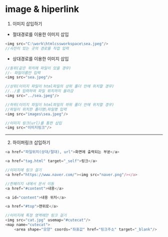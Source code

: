 image & hiperlink
===
1. 이미지 삽입하기
- 절대경로를 이용한 이미지 삽입
```js
<img src="C:\work\htmlcssworkspace\sea.jpeg"/>
//사진이 있는 곳의 경로를 직접 입력
```

- 상대경로를 이용한 이미지 삽입
```js
//동위(같은 위치에 파일이 있을 경우)
//- 파일이름만 입력
<img src="sea.jpeg"/>

//상위(이미지 파일이 html파일의 상위 폴더 안에 위치할 경우)
//../를 입력하여 파일 위치까지 올라감
<img src="../sea.jpeg"/>

//하위(이미지 파일이 html파일의 하위 폴더 안에 위치할 경우)
//파일이 위치한 폴더명\파일명 입력
<img src="images\sea.jpeg"/>

//이미지 링크(url)를 통한 삽입
<img src="이미지링크"/>
```
***
2. 하이퍼링크 삽입하기
```js
<a href="파일위치(상대/절대), url">화면에 출력되는 부분</a>
```

```js
<a href="tag.html" target="_self">링크</a>

//이미지에 링크 걸기
<a href="https://www.naver.com/"><img src="naver.png"/></a>

//한페이지 내에서 문서 이동
<a href="#content">내용</a>

<a id="content">내용 위치</a>

<a href="#top">맨위로</a>

//이미지에 특정 영역에만 링크 걸기
<img src="cat.jpg" usemap="#cutecat"/>
<map name="cutecat">
    <area shape="모양" coords="좌표값" href="링크주소" target="_blank"/>
```
